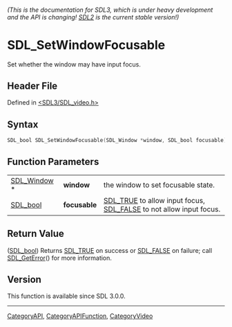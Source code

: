 ###### (This is the documentation for SDL3, which is under heavy development and the API is changing! [SDL2](https://wiki.libsdl.org/SDL2/) is the current stable version!)
# SDL_SetWindowFocusable

Set whether the window may have input focus.

## Header File

Defined in [<SDL3/SDL_video.h>](https://github.com/libsdl-org/SDL/blob/main/include/SDL3/SDL_video.h)

## Syntax

```c
SDL_bool SDL_SetWindowFocusable(SDL_Window *window, SDL_bool focusable);
```

## Function Parameters

|                            |               |                                                                                             |
| -------------------------- | ------------- | ------------------------------------------------------------------------------------------- |
| [SDL_Window](SDL_Window) * | **window**    | the window to set focusable state.                                                          |
| [SDL_bool](SDL_bool)       | **focusable** | [SDL_TRUE](SDL_TRUE) to allow input focus, [SDL_FALSE](SDL_FALSE) to not allow input focus. |

## Return Value

([SDL_bool](SDL_bool)) Returns [SDL_TRUE](SDL_TRUE) on success or
[SDL_FALSE](SDL_FALSE) on failure; call [SDL_GetError](SDL_GetError)() for
more information.

## Version

This function is available since SDL 3.0.0.

----
[CategoryAPI](CategoryAPI), [CategoryAPIFunction](CategoryAPIFunction), [CategoryVideo](CategoryVideo)

